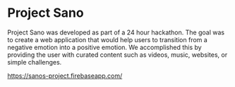 # Project Sano

Project Sano was developed as part of a 24 hour hackathon. The goal was to create a web application that would help users to transition from a negative emotion into a positive emotion. We accomplished this by providing the user with curated content such as videos, music, websites, or simple challenges.

https://sanos-project.firebaseapp.com/
